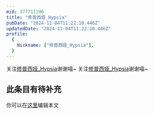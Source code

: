 ```yaml
---
mid: 377711190
title: "修普西娅_Hypsia"
pubDate: "2024-11-04T11:22:10.446Z"
updatedDate: "2024-11-04T11:22:10.446Z"
profile:
  {
    Nickname: ["修普西娅_Hypsia"],
  }
---
```


关注[修普西娅_Hypsia](https://space.bilibili.com/377711190)谢谢喵~ 关注[修普西娅_Hypsia](https://space.bilibili.com/377711190)谢谢喵~

## 此条目有待补充
你可以在[这里](https://github.com/Yuhanawa/VTuber.ICU/edit/master/src/content/v/修普西娅_Hypsia/index.md)编辑本文
